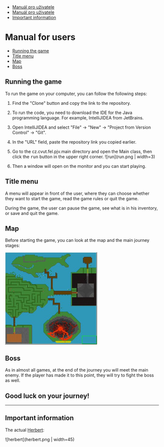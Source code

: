 + [Manuál pro uživatele](#manuál-pro-uživatele)
+ [Manuál pro uživatele](#manuál-pro-uživatele)
+ [Important information](#important-information)

# Manual for users
+ [Running the game](#running-the-game)
+ [Title menu](#title-menu)
+ [Map](#map)
+ [Boss](#boss)

## Running the game

To run the game on your computer, you can follow the following steps:

1. Find the "Clone" button and copy the link to the repository.

2. To run the code, you need to download the IDE for the Java programming language. For example, IntelliJIDEA from JetBrains.

3. Open IntelliJIDEA and select "File" -> "New" -> "Project from Version Control" -> "Git".

4. In the "URL" field, paste the repository link you copied earlier.

5. Go to the cz.cvut.fel.pjv.main directory and open the Main class, then click the <kbd>run</kbd> button in the upper right corner. ![run](run.png | width=3)

6. Then a window will open on the monitor and you can start playing.

## Title menu
A menu will appear in front of the user, where they can choose whether they want to start the game, read the game rules or quit the game.

During the game, the user can pause the game, see what is in his inventory, or save and quit the game.

## Map
Before starting the game, you can look at the map and the main journey stages:

![open_map](open_map.jpg)

## Boss

As in almost all games, at the end of the journey you will meet the main enemy. If the player has made it to this point, they will try to fight the boss as well.

## Good luck on your journey!


---------------
## Important information
The actual [Herbert](https://www.youtube.com/shorts/vpQ1OVmMCkY):

![herbert](herbert.png | width=45)
